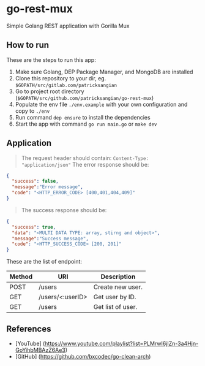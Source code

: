 # go-rest-mux

Simple Golang REST application with Gorilla Mux

## How to run

These are the steps to run this app:

1. Make sure Golang, DEP Package Manager, and MongoDB are installed
2. Clone this repository to your dir, eg. ```$GOPATH/src/gitlab.com/patricksangian```
3. Go to project root directory (```$GOPATH/src/github.com/patricksangian/go-rest-mux```)
4. Populate the env file ```./env.example``` with your own configuration and copy to ```./env```
5. Run command ```dep ensure``` to install the dependencies
6. Start the app with command ```go run main.go``` or ```make dev```

## Application

>The request header should contain:
```Content-Type: "application/json"```
>The error response should be:

```json
{
  "success": false,
  "message":"Error message",
  "code": "<HTTP_ERROR_CODE> [400,401,404,409]"
}
```

>The success response should be:

```json
{
  "success": true,
  "data": "<MULTI DATA TYPE: array, stirng and object>",
  "message":"Success message",
  "code": "<HTTP_SUCCESS_CODE> [200, 201]"
}
```

These are the list of endpoint:

Method       | URI              | Description
------------ | ---------------- | -------------
POST         | /users           | Create new user.
GET          | /users/<:userID> | Get user by ID.
GET          | /users           | Get list of user.

## References

- [YouTube] (<https://www.youtube.com/playlist?list=PLMrwI6jIZn-3a4Hjn-GoYihbMBAzZ6Ae3>)
- [GitHub] (<https://github.com/bxcodec/go-clean-arch>)
